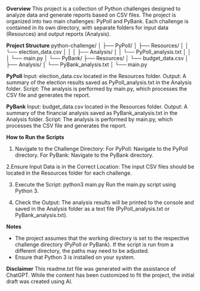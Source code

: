 **Overview**
This project is a collection of Python challenges designed to analyze data and generate reports based on CSV files. The project is organized into two main challenges: PyPoll and PyBank. Each challenge is contained in its own directory, with separate folders for input data (Resources) and output reports (Analysis).


**Project Structure**
python-challenge/
│
├── PyPoll/
│   ├── Resources/
│   │   └── election_data.csv
│   │
│   ├── Analysis/
│   │   └── PyPoll_analysis.txt
│   │
│   └── main.py 
│
└── PyBank/
    ├── Resources/
    │   └── budget_data.csv
    │
    ├── Analysis/
    │   └── PyBank_analysis.txt
    │
    └── main.py

**PyPoll**
Input: election_data.csv located in the Resources folder.
Output: A summary of the election results saved as PyPoll_analysis.txt in the Analysis folder.
Script: The analysis is performed by main.py, which processes the CSV file and generates the report.

**PyBank**
Input: budget_data.csv located in the Resources folder.
Output: A summary of the financial analysis saved as PyBank_analysis.txt in the Analysis folder.
Script: The analysis is performed by main.py, which processes the CSV file and generates the report.

**How to Run the Scripts**
1. Navigate to the Challenge Directory:
For PyPoll: Navigate to the PyPoll directory.
For PyBank: Navigate to the PyBank directory.

2.Ensure Input Data is in the Correct Location:
The input CSV files should be located in the Resources folder for each challenge.

3. Execute the Script: python3 main.py
Run the main.py script using Python 3.

4. Check the Output:
The analysis results will be printed to the console and saved in the Analysis folder as a text file (PyPoll_analysis.txt or PyBank_analysis.txt).

**Notes**
- The project assumes that the working directory is set to the respective challenge directory (PyPoll or PyBank). If the script is run from a different directory, the paths may need to be adjusted.
- Ensure that Python 3 is installed on your system.

**Disclaimer**
This readme.txt file was generated with the assistance of ChatGPT. While the content has been customized to fit the project, the initial draft was created using AI.

